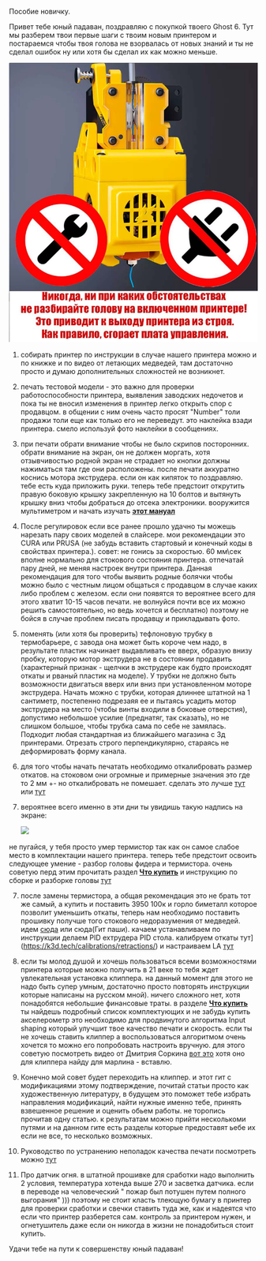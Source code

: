 Пособие новичку.

Привет тебе юный падаван, поздравляю с покупкой твоего Ghost 6.  Тут мы разберем твои первые шаги с твоим новым принтером и постараемся чтобы твоя голова не взорвалась от новых знаний и ты не сделал ошибок ну или хотя бы сделал их как можно меньше.


![](warning.jpg)

1. собирать принтер по инструкции в случае нашего принтера можно и по книжке и по видео от летающих медведей, там достаточно просто и думаю дополнительных сложностей не возникнет. 
2. печать тестовой модели - это важно для проверки работоспособности принтера, выявления заводских недочетов и пока ты не вносил изменения в принтер легко открыть спор с продавцом. в общении с ним очень часто просят "Number" толи продажи толи еще как только его не переведут. это наклейка взади принтера. смело используй фото наклейки в сообщениях. 
3. при печати обрати внимание чтобы не было скрипов посторонних. обрати внимание на экран, он не должен моргать, хотя отзывчивостью родной экран не страдает но кнопки должны нажиматься там где они расположены. после печати аккуратно коснись мотора экструдера. если он как кипяток то поздравляю. тебе есть куда приложить руки. теперь тебе предстоит открутить правую боковую крышку закрепленную на 10 болтов и вытянуть крышку вниз чтобы добраться до отсека электроники. вооружится мультиметром и начать изучать [**этот мануал**](potenciometr.md)
4. После регулировок  если все ранее прошло удачно ты можешь нарезать пару своих моделей в слайсере. мои рекомендации это CURA или PRUSA (не забудь вставить стартовый и конечный коды в свойствах принтера.). совет: не гонись за скоростью. 60 мм\сек вполне нормально для стокового состояния принтера. отпечатай пару дней, не меняя настроек внутри принтера.  Данная рекомендация для того чтобы выявить родные болячки чтобы можно было с честным лицом общаться с продавцом в случае каких либо проблем с железом.  если они появятся то вероятнее всего для этого хватит 10-15 часов печати. не волнуйся почти все их можно решить самостоятельно, но ведь хочется и бесплатно)  поэтому не бойся в случае проблем писать продавцу и прикладывать фото.
5. поменять (или хотя бы проверить) тефлоновую трубку в термобарьере, с завода она может быть короче чем надо, в результате пластик начинает выдавливать ее вверх, образую внизу пробку, которую мотор экструдера не в состоянии продавить (характерный признак - щелчки в экструдере как будто происходят откаты и рваный пластик на моделе). У трубки не должно быть возможности двигаться вверх или вниз при установленном моторе экструдера. Начать можно с трубки, которая длиннее штатной на 1 сантиметр, постепенно подрезаяя ее и пытаясь усадить мотор экструдера на место (чтобы винты входили в боковые отверстия), допустимо небольшое усилие (преднатяг, так сказать), но не слишком большое, чтобы трубка сама по себе не замялась. Подходит любая стандартная из ближайшего магазина с 3д принтерами. Отрезать строго перпендикулярно, стараясь не деформировать форму канала.
6. для того чтобы начать печатать необходимо откалибровать размер откатов. на стоковом они огромные и примерные значения это где то 2 мм +- но откалибровать не помешает. сделать это лучше [тут](https://k3d.tech/calibrations/retractions/) или [тут](http://retractioncalibration.com/)
7. вероятнее всего именно в эти дни ты увидишь такую надпись на экране:
   
   ![](halted.jpg)

 не пугайся, у тебя просто умер термистор так как он самое слабое место в комплектации нашего принтера. теперь тебе предстоит освоить следующее умение - разбор головы фидера и термистора. очень советую перд этим прочитать раздел [**Что купить**](../what_2_buy/readme.md) и инструкцию по сборке и разборке головы [тут](https://fb-waiters.bibirevo.net/hardware/fbg6/bimetall)

7. после замены термистора, а общая рекомендация это не брать тот же самый, а купить и поставить 3950 100к  и горло биметалл которое позволит уменьшить откаты, теперь нам необходимо поставить прошивку получше того стокового недоразумения от медведей.  идем [сюда](../marlin/readme.md) или сюда(Гит паши). качаем устанавливаем по инструкции  делаем PID ехтрудера PID  стола. калибруем откаты тут](https://k3d.tech/calibrations/retractions/) и настраиваем LA [тут](https://k3d.tech/calibrations/la/) 
8. если ты молод душой и хочешь пользоваться всеми возможностями принтера которые можно получить в 21 веке то тебя ждет увлекательная установка клиппера. на данный момент для этого не надо быть супер умным, достаточно просто повторять инструкции которые написаны на русском мной). ничего сложного нет, хотя понадобятся небольшие финансовые траты. в разделе [**Что купить**](../what_2_buy/readme.md) ты найдешь подробный список комплектующих и не забудь купить акселерометр это необходимо для продвинутого алгоритма Input shaping который улучшит твое качество печати и скорость.  если ты не хочешь ставить клиппер а воспользоваться алгоритмом очень хочется то можно его попробовать настроить вручную. для этого советую посмотреть видео от Дмитрия Соркина [вот это](https://www.youtube.com/watch?v=ZFPkfZEB-XU) хотя оно для клиппера  найду для марлина - вставлю.
9.  Конечно мой совет будет переходить на клиппер. и этот гит с модификациями этому подтверждение, почитай статьи просто как художественную литературу, в будущем это поможет тебе избрать направления модификаций, найти нужные именно тебе, принять взвешенное решение и оценить обьем работы. не торопись прочитав одну статью. к результатам можно прийти несколькоми путями и на данном гите есть разделы которые предоставят ьебе их если не все, то несколько возможных.

10. Руководство по устранению неполадок качества печати посмотреть можно [тут](https://www.simplify3d.com/resources/print-quality-troubleshooting/)

11. Про датчик огня. в штатной прошивке для сработки надо выполнить 2 условия, температура хотенда выше 270 и засветка датчика. если в переводе на человеческий " пожар был потушен путем полного выгорания" ))) поэтому не стоит класть  тлеющую бумагу в принтер для проверки сработки и свечки ставить туда же, как и надеятся что если что принтер разберется сам. контроль за принтером нужен, и огнетушитель даже если он никогда в жизни не понадобиться стоит купить. 

Удачи тебе на пути к совершенству юный падаван!
